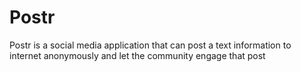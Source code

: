 # Postr
Postr is a social media application that can post a text information to internet anonymously and let the community engage that post

